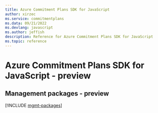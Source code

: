 ```yaml
---
title: Azure Commitment Plans SDK for JavaScript
author: xirzec
ms.service: commitmentplans
ms.data: 09/21/2022
ms.devlang: javascript
ms.author: jeffish
description: Reference for Azure Commitment Plans SDK for JavaScript
ms.topic: reference
---
```

# Azure Commitment Plans SDK for JavaScript - preview

## Management packages - preview
[!INCLUDE [mgmt-packages](commitment-plans-mgmt-index.md)]